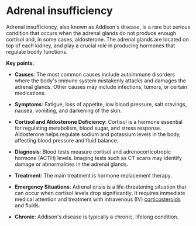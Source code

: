 [//]: # (source: ?)
[//]: # (aka: Addison's disease)
[//]: # (tags: conditions)

# Adrenal insufficiency

Adrenal insufficiency, also known as Addison's disease, is a rare but serious condition that occurs when the adrenal glands do not produce enough cortisol and, in some cases, aldosterone. The adrenal glands are located on top of each kidney, and play a crucial role in producing hormones that regulate bodily functions.

**Key points**:

* **Causes**: The most common causes include autoimmune disorders where the body's immune system mistakenly attacks and damages the adrenal glands. Other causes may include infections, tumors, or certain medications.

* **Symptoms**: Fatigue, loss of appetite, low blood pressure, salt cravings, nausea, vomiting, and darkening of the skin.

* **Cortisol and Aldosterone Deficiency**: Cortisol is a hormone essential for regulating metabolism, blood sugar, and stress response. Aldosterone helps regulate sodium and potassium levels in the body, affecting blood pressure and fluid balance.

* **Diagnosis**: Blood tests measure cortisol and adrenocorticotropic hormone (ACTH) levels. Imaging tests such as CT scans may identify damage or abnormalities in the adrenal glands.

* **Treatment**: The main treatment is hormone replacement therapy.

* **Emergency Situations**: Adrenal crisis is a life-threatening situation that can occur when cortisol levels drop significantly. It requires immediate medical attention and treatment with intravenous (IV) [corticosteroids](../corticosteroids/) and fluids.

* **Chronic**: Addison's disease is typically a chronic, lifelong condition.